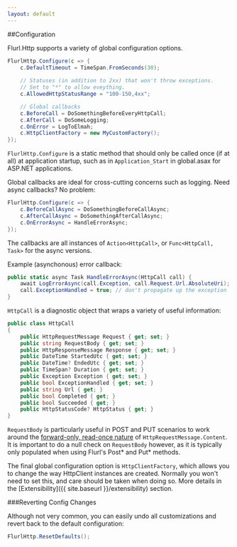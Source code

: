 ```yaml
---
layout: default
---
```


##Configuration

Flurl.Http supports a variety of global configuration options.

````c#
FlurlHttp.Configure(c => {
    c.DefaultTimeout = TimeSpan.FromSeconds(30);
    
    // Statuses (in addition to 2xx) that won't throw exceptions.
    // Set to "*" to allow eveything.
    c.AllowedHttpStatusRange = "100-150,4xx";

    // Global callbacks
    c.BeforeCall = DoSomethingBeforeEveryHttpCall;
    c.AfterCall = DoSomeLogging;
    c.OnError = LogToElmah;
    c.HttpClientFactory = new MyCustomFactory();
});
````

`FlurlHttp.Configure` is a static method that should only be called once (if at all) at application startup, such as in `Application_Start` in global.asax for ASP.NET applications.

Global callbacks are ideal for cross-cutting concerns such as logging. Need async callbacks? No problem: 

````c#
FlurlHttp.Configure(c => {
    c.BeforeCallAsync = DoSomethingBeforeCallAsync;
    c.AfterCallAsync = DoSomethingAfterCallAsync;
    c.OnErrorAsync = HandleErrorAsync;
});
````

The callbacks are all instances of `Action<HttpCall>`, or `Func<HttpCall, Task>` for the async versions.

Example (asynchonous) error callback:

````c#
public static async Task HandleErrorAsync(HttpCall call) {
    await LogErrorAsync(call.Exception, call.Request.Url.AbsoluteUri);
    call.ExceptionHandled = true; // don't propagate up the exception
}
````

`HttpCall` is a diagnostic object that wraps a variety of useful information:

````c#
public class HttpCall
{
    public HttpRequestMessage Request { get; set; }
    public string RequestBody { get; set; }
    public HttpResponseMessage Response { get; set; }
    public DateTime StartedUtc { get; set; }
    public DateTime? EndedUtc { get; set; }
    public TimeSpan? Duration { get; set; }
    public Exception Exception { get; set; }
    public bool ExceptionHandled { get; set; }
    public string Url { get; }
    public bool Completed { get; }
    public bool Succeeded { get; }
    public HttpStatusCode? HttpStatus { get; }
}
````

`RequestBody` is particularly useful in POST and PUT scenarios to work around the [forward-only, read-once nature](http://stackoverflow.com/questions/12102879/httprequestmessage-content-is-lost-when-it-is-read-in-a-logging-delegatinghandle) of `HttpRequestMessage.Content`. It is important to do a null check on `RequestBody` however, as it is typically only populated when using Flurl's Post* and Put* methods.

The final global configuration option is `HttpClientFactory`, which allows you to change the way HttpClient instances are created. Normally you won't need to set this, and care should be taken when doing so. More details in the [Extensibility]({{ site.baseurl }}/extensibility) section.

###Reverting Config Changes

Although not very common, you can easily undo all customizations and revert back to the default configuration:

````c#
FlurlHttp.ResetDefaults();
````

